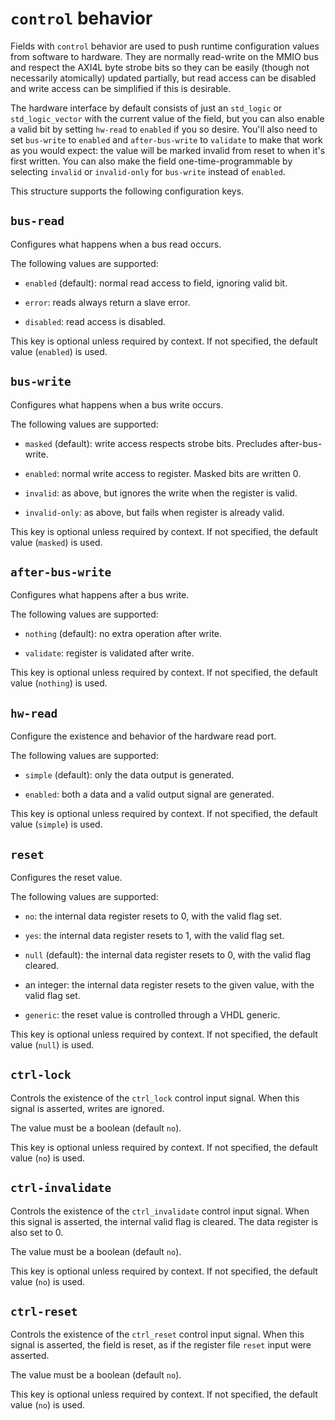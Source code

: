 # `control` behavior

Fields with `control` behavior are used to push runtime configuration
values from software to hardware. They are normally read-write on the MMIO
bus and respect the AXI4L byte strobe bits so they can be easily (though
not necessarily atomically) updated partially, but read access can be
disabled and write access can be simplified if this is desirable.

The hardware interface by default consists of just an `std_logic` or
`std_logic_vector` with the current value of the field, but you can also
enable a valid bit by setting `hw-read` to `enabled` if you so desire.
You'll also need to set `bus-write` to `enabled` and `after-bus-write` to
`validate` to make that work as you would expect: the value will be marked
invalid from reset to when it's first written. You can also make the field
one-time-programmable by selecting `invalid` or `invalid-only` for
`bus-write` instead of `enabled`.

This structure supports the following configuration keys.

## `bus-read`

Configures what happens when a bus read occurs.

The following values are supported:

 - `enabled` (default): normal read access to field, ignoring valid bit.

 - `error`: reads always return a slave error.

 - `disabled`: read access is disabled.

This key is optional unless required by context. If not specified, the default value (`enabled`) is used.

## `bus-write`

Configures what happens when a bus write occurs.

The following values are supported:

 - `masked` (default): write access respects strobe bits. Precludes after-bus-write.

 - `enabled`: normal write access to register. Masked bits are written 0.

 - `invalid`: as above, but ignores the write when the register is valid.

 - `invalid-only`: as above, but fails when register is already valid.

This key is optional unless required by context. If not specified, the default value (`masked`) is used.

## `after-bus-write`

Configures what happens after a bus write.

The following values are supported:

 - `nothing` (default): no extra operation after write.

 - `validate`: register is validated after write.

This key is optional unless required by context. If not specified, the default value (`nothing`) is used.

## `hw-read`

Configure the existence and behavior of the hardware read port.

The following values are supported:

 - `simple` (default): only the data output is generated.

 - `enabled`: both a data and a valid output signal are generated.

This key is optional unless required by context. If not specified, the default value (`simple`) is used.

## `reset`

Configures the reset value.

The following values are supported:

 - `no`: the internal data register resets to 0, with the valid flag set.

 - `yes`: the internal data register resets to 1, with the valid flag set.

 - `null` (default): the internal data register resets to 0, with the valid flag cleared.

 - an integer: the internal data register resets to the given value, with the valid flag set.

 - `generic`: the reset value is controlled through a VHDL generic.

This key is optional unless required by context. If not specified, the default value (`null`) is used.

## `ctrl-lock`

Controls the existence of the `ctrl_lock` control input signal. When
this signal is asserted, writes are ignored.

The value must be a boolean (default `no`).

This key is optional unless required by context. If not specified, the default value (`no`) is used.

## `ctrl-invalidate`

Controls the existence of the `ctrl_invalidate` control input
signal. When this signal is asserted, the internal valid flag is
cleared. The data register is also set to 0.

The value must be a boolean (default `no`).

This key is optional unless required by context. If not specified, the default value (`no`) is used.

## `ctrl-reset`

Controls the existence of the `ctrl_reset` control input
signal. When this signal is asserted, the field is reset, as if the
register file `reset` input were asserted.

The value must be a boolean (default `no`).

This key is optional unless required by context. If not specified, the default value (`no`) is used.